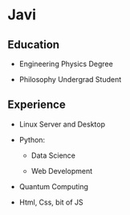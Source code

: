 # Javi

## Education

* Engineering Physics Degree

* Philosophy Undergrad Student


## Experience

* Linux Server and Desktop

* Python:

  * Data Science

  * Web Development
 
* Quantum Computing

* Html, Css, bit of JS
